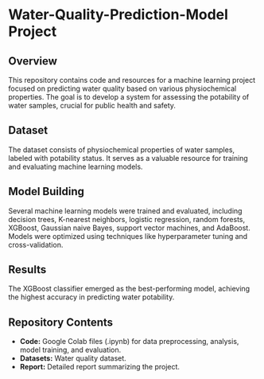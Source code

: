 # Water-Quality-Prediction-Model Project

## Overview
This repository contains code and resources for a machine learning project focused on predicting water quality based on various physiochemical properties. The goal is to develop a system for assessing the potability of water samples, crucial for public health and safety.

## Dataset
The dataset consists of physiochemical properties of water samples, labeled with potability status. It serves as a valuable resource for training and evaluating machine learning models.

## Model Building
Several machine learning models were trained and evaluated, including decision trees, K-nearest neighbors, logistic regression, random forests, XGBoost, Gaussian naive Bayes, support vector machines, and AdaBoost. Models were optimized using techniques like hyperparameter tuning and cross-validation.

## Results
The XGBoost classifier emerged as the best-performing model, achieving the highest accuracy in predicting water potability.

## Repository Contents
- **Code:** Google Colab files (.ipynb) for data preprocessing, analysis, model training, and evaluation.
- **Datasets:** Water quality dataset.
- **Report:** Detailed report summarizing the project.


